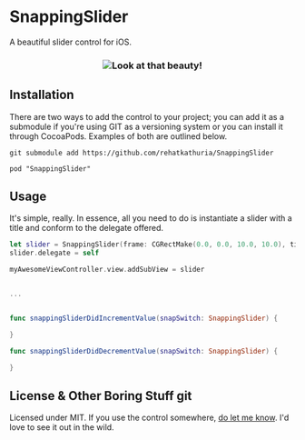 # SnappingSlider

A beautiful slider control for iOS.

<h3 align="center">
  <img src="http://i.imgur.com/D6IsT2r.gif" alt="Look at that beauty!" />
</h3>

## Installation
There are two ways to add the control to your project; you can add it as a submodule if you're using GIT as a versioning system or you can install it through CocoaPods. Examples of both are outlined below.

`git submodule add https://github.com/rehatkathuria/SnappingSlider`

`pod "SnappingSlider"`

## Usage
It's simple, really. In essence, all you need to do is instantiate a slider with a title and conform to the delegate offered.

```swift
let slider = SnappingSlider(frame: CGRectMake(0.0, 0.0, 10.0, 10.0), title: "Slide Me")
slider.delegate = self

myAwesomeViewController.view.addSubView = slider


...


func snappingSliderDidIncrementValue(snapSwitch: SnappingSlider) {

}

func snappingSliderDidDecrementValue(snapSwitch: SnappingSlider) {

}
```
    
## License & Other Boring Stuff git 
Licensed under MIT. If you use the control somewhere, [do let me know](http://twitter.com/itskathuria). I'd love to see it out in the wild.
